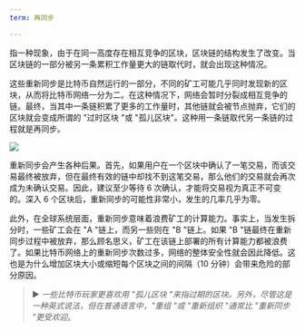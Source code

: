 ```yaml
---
term: 再同步

---
```

指一种现象，由于在同一高度存在相互竞争的区块，区块链的结构发生了改变。当区块链的一部分被另一条累积工作量更大的链取代时，就会出现这种情况。

这些重新同步是比特币自然运行的一部分，不同的矿工可能几乎同时发现新的区块，从而将比特币网络一分为二。在这种情况下，网络会暂时分裂成相互竞争的链。最终，当其中一条链积累了更多的工作量时，其他链就会被节点抛弃，它们的区块就会变成所谓的 "过时区块 "或 "孤儿区块"。这种用一条链取代另一条链的过程就是再同步。

![](../../dictionnaire/assets/9.webp)

重新同步会产生各种后果。首先，如果用户在一个区块中确认了一笔交易，而该交易最终被放弃，但在最终有效的链中却找不到这笔交易，那么他们的交易就会再次成为未确认交易。因此，建议至少等待 6 次确认，才能将交易视为真正不可变的。深入 6 个区块后，重新同步的可能性非常小，发生的几率几乎为零。

此外，在全球系统层面，重新同步意味着浪费矿工的计算能力。事实上，当发生拆分时，一些矿工会在 "A "链上，而另一些则在 "B "链上。如果 "B "链最终在重新同步过程中被放弃，那么顾名思义，矿工在该链上部署的所有计算能力都被浪费了。如果比特币网络上的重新同步次数过多，网络的整体安全性就会因此降低。这也是为什么增加区块大小或缩短每个区块之间的间隔（10 分钟）会带来危险的部分原因。

> ► *一些比特币玩家更喜欢用 "孤儿区块 "来指过期的区块。另外，尽管这是一种英式说法，但在普通语言中，"重组 "或 "重新组织 "通常比 "重新同步 "更受欢迎*。